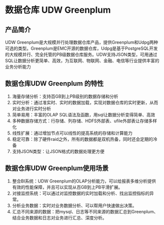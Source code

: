 # 数据仓库 UDW Greenplum


## 产品简介

UDW Greenplum是大规模并行处理数据仓库产品，提供Greenplum和Udpg两种可选的类型。Greenplum是EMC开源的数据仓库，Udpg是基于PostgreSQL开发的大规模并行、完全托管的PB级数据仓库服务。UDW支持JSON类型，可用通过SQL让数据分析更简单、高效，为互联网、物联网、金融、电信等行业提供丰富的业务分析能力

## 数据仓库UDW Greenplum 的特性

1.  海量存储分析：支持百GB到上PB级别的数据存储和分析
2.  实时分析：通过准实时、实时的数据加载，实现对数据仓库的实时更新，从而对业务进行实时分析
3.  简单易用：丰富的OLAP SQL语法及函数，用sql让数据分析变得简单、高效
4.  多种数据存储方式：行存储、列存储、HDFS外部表、ufile外部表让存储多样化
5.  线性扩展：通过增加节点可以线性的提高系统的存储和计算能力
6.  稳定可靠：除了硬件raid之外，所有的数据都是双机热备，同时还会定期的冷备
7.  支持JSON类型：让JSON格式的数据处理更方便

## 数据仓库UDW Greenplum使用场景

1.  整合BI系统：UDW Greenplum的OLAP分析能力，可以给报表多维分析提供有效的性能保障，并且可以实现从百GB到上PB平滑扩展。
2.  对接监控系统：可以通过对监控数据的实时加载和分析、找出监控指标的异常。
3.  分析业务数据：实时对业务数据分析、可以帮用户快速做出决策。
4.  汇总不同来源的数据：把mysql、日志等不同来源的数据汇总到Greenplum、结合业务数据和日志对业务进行汇总、深度分析。
